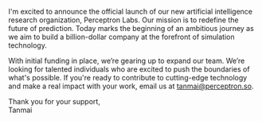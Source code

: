 I'm excited to announce the official launch of our new artificial intelligence research organization, Perceptron Labs. Our mission is to redefine the future of prediction. Today marks the beginning of an ambitious journey as we aim to build a billion-dollar company at the forefront of simulation technology.

With initial funding in place, we’re gearing up to expand our team. We’re looking for talented individuals who are excited to push the boundaries of what's possible. If you're ready to contribute to cutting-edge technology and make a real impact with your work, email us at tanmai@perceptron.so.

Thank you for your support,  
Tanmai

